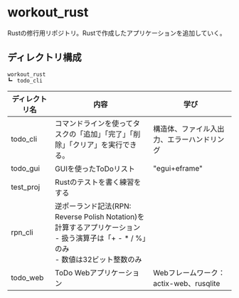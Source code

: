 # workout_rust
Rustの修行用リポジトリ。Rustで作成したアプリケーションを追加していく。

## ディレクトリ構成
```
workout_rust
┗╸ todo_cli
```

| ディレクトリ名 | 内容 | 学び |
| --- | --- | --- |
| todo_cli | コマンドラインを使ってタスクの「追加」「完了」「削除」「クリア」を実行できる。 | 構造体、ファイル入出力、エラーハンドリング |
| todo_gui | GUIを使ったToDoリスト | "egui+eframe" |
| test_proj | Rustのテストを書く練習をする |
| rpn_cli | 逆ポーランド記法(RPN: Reverse Polish Notation)を計算するアプリケーション<br> - 扱う演算子は「+ - * / %」のみ<br> - 数値は32ビット整数のみ |
| todo_web | ToDo Webアプリケーション | Webフレームワーク：actix-web、rusqlite |